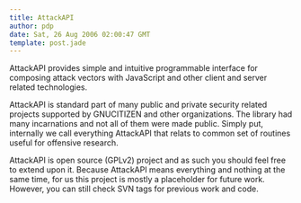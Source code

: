 ```yaml
---
title: AttackAPI
author: pdp
date: Sat, 26 Aug 2006 02:00:47 GMT
template: post.jade
---
```


AttackAPI provides simple and intuitive programmable interface for composing attack vectors with JavaScript and other client and server related technologies.

AttackAPI is standard part of many public and private security related projects supported by GNUCITIZEN and other organizations. The library had many incarnations and not all of them were made public. Simply put, internally we call everything AttackAPI that relats to common set of routines useful for offensive research.

AttackAPI is open source (GPLv2) project and as such you should feel free to extend upon it. Because AttackAPI means everything and nothing at the same time, for us this project is mostly a placeholder for future work. However, you can still check SVN tags for previous work and code.
